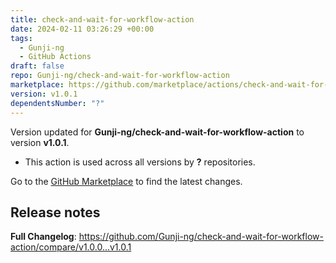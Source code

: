 ```yaml
---
title: check-and-wait-for-workflow-action
date: 2024-02-11 03:26:29 +00:00
tags:
  - Gunji-ng
  - GitHub Actions
draft: false
repo: Gunji-ng/check-and-wait-for-workflow-action
marketplace: https://github.com/marketplace/actions/check-and-wait-for-workflow-action
version: v1.0.1
dependentsNumber: "?"
---
```



Version updated for **Gunji-ng/check-and-wait-for-workflow-action** to version **v1.0.1**.
- This action is used across all versions by **?** repositories.

Go to the [GitHub Marketplace](https://github.com/marketplace/actions/check-and-wait-for-workflow-action) to find the latest changes.

## Release notes

**Full Changelog**: https://github.com/Gunji-ng/check-and-wait-for-workflow-action/compare/v1.0.0...v1.0.1
